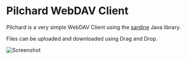 # Pilchard WebDAV Client

Pilchard is a very simple WebDAV Client using the [sardine](https://github.com/lookfirst/sardine) Java
library.

Files can be uploaded and downloaded using Drag and Drop.

![Screenshot](https://raw.github.com/jhasse/Pilchard/master/screenshot.png)
